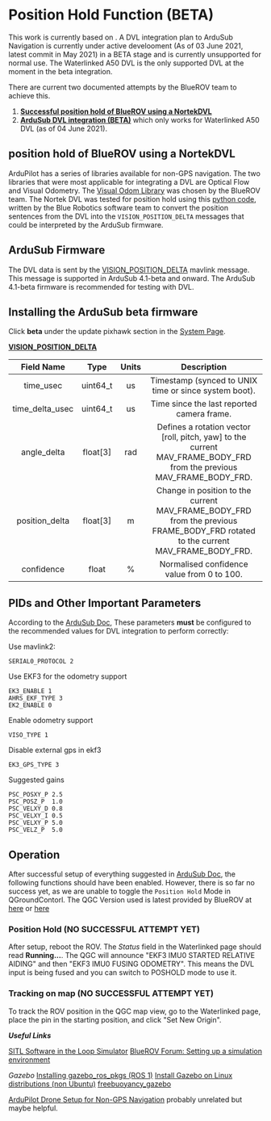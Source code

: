 # Position Hold Function (BETA)

This work is currently based on . A DVL integration plan to ArduSub Navigation is currently under active develooment (As of 03 June 2021, latest commit in May 2021) in a BETA stage and is currently unsupported for normal use. The Waterlinked A50 DVL is the only supported DVL at the moment in the beta integration.

There are current two documented attempts by the BlueROV team to achieve this. 

1. [**Successful position hold of BlueROV using a NortekDVL**](https://discuss.ardupilot.org/t/rov-position-hold-and-non-gps-navigation/53131)
2. [**ArduSub DVL integration (BETA)**](https://www.ardusub.com/developers/dvl-integration.html) which only works for Waterlinked A50 DVL (as of 04 June 2021).

## position hold of BlueROV using a NortekDVL
ArduPilot has a series of libraries available for non-GPS navigation. The two libraries that were most applicable for integrating a DVL are Optical Flow and Visual Odometry. The [Visual Odom Library](https://github.com/ArduPilot/ardupilot/tree/master/libraries/AP_VisualOdom) was chosen by the BlueROV team.
The Nortek DVL was tested for position hold using this [python code](https://github.com/Williangalvani/ardupilot/blob/e1d009555e7cadaf69c1d901e5b5ef5fc4b5c3ca/nortekdvl.py), written by the Blue Robotics software team to convert the position sentences from the DVL into the `VISION_POSITION_DELTA` messages that could be interpreted by the ArduSub firmware. 

## ArduSub Firmware

The DVL data is sent by the [VISION_POSITION_DELTA](https://mavlink.io/en/messages/ardupilotmega.html#VISION_POSITION_DELTA) mavlink message. This message is supported in ArduSub 4.1-beta and onward. The ArduSub 4.1-beta firmware is recommended for testing with DVL.

## Installing the ArduSub beta firmware

Click **beta** under the update pixhawk section in the [System Page](<http://192.168.2.2:2770/system>).

**[VISION_POSITION_DELTA](https://mavlink.io/en/messages/ardupilotmega.html#VISION_POSITION_DELTA)**

|    Field Name   |   Type   | Units |                                                            Description                                                           |
|:---------------:|:--------:|:-----:|:--------------------------------------------------------------------------------------------------------------------------------:|
| time_usec       | uint64_t | us    | Timestamp (synced to UNIX time or since system boot).                                                                            |
| time_delta_usec | uint64_t | us    | Time since the last reported camera frame.                                                                                       |
| angle_delta     | float[3] | rad   | Defines a rotation vector [roll, pitch, yaw] to the current MAV_FRAME_BODY_FRD from the previous MAV_FRAME_BODY_FRD.             |
| position_delta  | float[3] | m     | Change in position to the current MAV_FRAME_BODY_FRD from the previous FRAME_BODY_FRD rotated to the current MAV_FRAME_BODY_FRD. |
| confidence      | float    | %     | Normalised confidence value from 0 to 100.                                                                                       |

## PIDs and Other Important Parameters

According to the [ArduSub Doc](https://www.ardusub.com/developers/dvl-integration.html), These parameters **must** be configured to the recommended values for DVL integration to perform correctly:

Use mavlink2:
```
SERIAL0_PROTOCOL 2
```

Use EKF3 for the odometry support
```
EK3_ENABLE 1
AHRS_EKF_TYPE 3
EK2_ENABLE 0
```
Enable odometry support
```
VISO_TYPE 1
```
Disable external gps in ekf3
```
EK3_GPS_TYPE 3
```
Suggested gains
```
PSC_POSXY_P 2.5
PSC_POSZ_P  1.0
PSC_VELXY_D 0.8
PSC_VELXY_I 0.5
PSC_VELXY_P 5.0
PSC_VELZ_P  5.0
```

## Operation

After successful setup of everything suggested in [ArduSub Doc](https://www.ardusub.com/developers/dvl-integration.html), the following functions should have been enabled. However, there is so far no success yet, as we are unable to toggle the `Position Hold` Mode in QGroundContorl. The QGC Version used is latest provided by BlueROV at [here](https://s3.amazonaws.com/downloads.bluerobotics.com/QGC/latest/QGroundControl.dmg) or [here](https://discuss.bluerobotics.com/t/software-updates/1128)

### Position Hold (NO SUCCESSFUL ATTEMPT YET)

After setup, reboot the ROV. The *Status* field in the Waterlinked page should read **Running...**. The QGC will announce "EKF3 IMU0 STARTED RELATIVE AIDING" and then "EKF3 IMU0 FUSING ODOMETRY". This means the DVL input is being fused and you can switch to POSHOLD mode to use it.

### Tracking on map (NO SUCCESSFUL ATTEMPT YET)

To track the ROV position in the QGC map view, go to the Waterlinked page, place the pin in the starting position, and click "Set New Origin".

***Useful Links***

[SITL Software in the Loop Simulator](https://ardupilot.org/dev/docs/sitl-simulator-software-in-the-loop.html#sitl-simulator-software-in-the-loop)
[BlueROV Forum: Setting up a simulation environment](https://discuss.bluerobotics.com/t/setting-up-a-simulation-environment/2892)

*Gazebo*
[Installing gazebo_ros_pkgs (ROS 1)](http://gazebosim.org/tutorials?tut=ros_installing&cat=connect_ros)
[Install Gazebo on Linux distributions (non Ubuntu)](http://gazebosim.org/tutorials?tut=install_other_linux&cat=install)
[freebuoyancy_gazebo](https://github.com/nschang/freebuoyancy_gazebo)

[ArduPilot Drone Setup for Non-GPS Navigation](https://ardupilot.org/copter/docs/common-zed.html) probably unrelated but maybe helpful.


